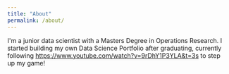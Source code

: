 ```yaml
---
title: "About"
permalink: /about/
---
```


I'm a junior data scientist with a Masters Degree in Operations Research.
I started building my own Data Science Portfolio after graduating, currently
following https://www.youtube.com/watch?v=9rDhY1P3YLA&t=3s to step up my game!
